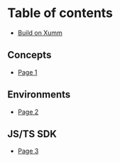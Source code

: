 # Table of contents

* [Build on Xumm](README.md)

## Concepts

* [Page 1](concepts/page-1.md)

## Environments

* [Page 2](environments/page-2.md)

## JS/TS SDK

* [Page 3](js-ts-sdk/page-3.md)
